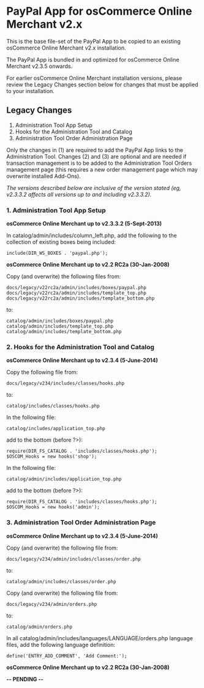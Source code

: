 # PayPal App for osCommerce Online Merchant v2.x

This is the base file-set of the PayPal App to be copied to an existing osCommerce Online Merchant v2.x installation.

The PayPal App is bundled in and optimized for osCommerce Online Merchant v2.3.5 onwards.

For earlier osCommerce Online Merchant installation versions, please review the Legacy Changes section below for changes that must be applied to your installation.

## Legacy Changes

1. Administration Tool App Setup
2. Hooks for the Administration Tool and Catalog
3. Administration Tool Order Administration Page

Only the changes in (1) are required to add the PayPal App links to the Administration Tool. Changes (2) and (3) are optional and are needed if transaction management is to be added to the Administration Tool Orders management page (this requires a new order management page which may overwrite installed Add-Ons).

_The versions described below are inclusive of the version stated (eg, v2.3.3.2 affects all versions up to and including v2.3.3.2)._

### 1. Administration Tool App Setup

**osCommerce Online Merchant up to v2.3.3.2 (5-Sept-2013)**

In catalog/admin/includes/column_left.php, add the following to the collection of existing boxes being included:

    include(DIR_WS_BOXES . 'paypal.php');

**osCommerce Online Merchant up to v2.2 RC2a (30-Jan-2008)**

Copy (and overwrite) the following files from:

    docs/legacy/v22rc2a/admin/includes/boxes/paypal.php
    docs/legacy/v22rc2a/admin/includes/template_top.php
    docs/legacy/v22rc2a/admin/includes/template_bottom.php

to:

    catalog/admin/includes/boxes/paypal.php
    catalog/admin/includes/template_top.php
    catalog/admin/includes/template_bottom.php

### 2. Hooks for the Administration Tool and Catalog

**osCommerce Online Merchant up to v2.3.4 (5-June-2014)**

Copy the following file from:

    docs/legacy/v234/includes/classes/hooks.php

to:

    catalog/includes/classes/hooks.php

In the following file:

    catalog/includes/application_top.php

add to the bottom (before ?>):

    require(DIR_FS_CATALOG . 'includes/classes/hooks.php');
    $OSCOM_Hooks = new hooks('shop');

In the following file:

    catalog/admin/includes/application_top.php

add to the bottom (before ?>):

    require(DIR_FS_CATALOG . 'includes/classes/hooks.php');
    $OSCOM_Hooks = new hooks('admin');

### 3. Administration Tool Order Administration Page

**osCommerce Online Merchant up to v2.3.4 (5-June-2014)**

Copy (and overwrite) the following file from:

    docs/legacy/v234/admin/includes/classes/order.php

to:

    catalog/admin/includes/classes/order.php

Copy (and overwrite) the following file from:

    docs/legacy/v234/admin/orders.php

to:

    catalog/admin/orders.php

In all catalog/admin/includes/languages/LANGUAGE/orders.php language files, add the following language definition:

    define('ENTRY_ADD_COMMENT', 'Add Comment:');

**osCommerce Online Merchant up to v2.2 RC2a (30-Jan-2008)**

**-- PENDING --**
